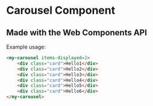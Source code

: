 # Carousel Component
## Made with the Web Components API
Example usage:
```HTML
<my-carousel items-displayed=2>
    <div class="card">Hello1</div>
    <div class="card">Hello2</div>
    <div class="card">Hello3</div>
    <div class="card">Hello4</div>
    <div class="card">Hello5</div>
    <div class="card">Hello6</div>
</my-carousel>
```